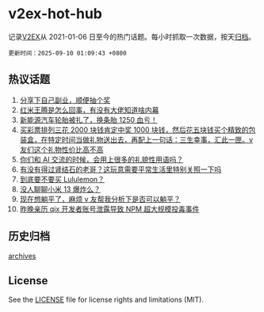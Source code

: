 # v2ex-hot-hub

 记录[V2EX](https://www.v2ex.com/)从 2021-01-06 日至今的热门话题。每小时抓取一次数据，按天[归档](archives)。

`更新时间：2025-09-10 01:09:43 +0800`

## 热议话题

1. [分享下自己副业，顺便抽个奖](https://www.v2ex.com/t/1157930)
1. [红米王腾是怎么回事，有没有大佬知道啥内幕](https://www.v2ex.com/t/1157918)
1. [新能源汽车轮胎被扎了，换条胎 1250 血亏！](https://www.v2ex.com/t/1157941)
1. [买彩票排列三花 2000 块钱肯定中奖 1000 块钱，然后花五块钱买个精致的包装盒，在特定时间当做礼物送出去，再配上一句话：三生幸事，汇此一匣。v 友们这个礼物性价比高不高](https://www.v2ex.com/t/1157904)
1. [你们和 AI 交流的时候，会用上很多的礼貌性用语吗？](https://www.v2ex.com/t/1157925)
1. [有没有得过肾结石的老哥？这玩意需要平常生活里特别关照一下吗](https://www.v2ex.com/t/1157997)
1. [到底要不要买 Lululemon？](https://www.v2ex.com/t/1157917)
1. [没人聊聊小米 13 爆炸么？](https://www.v2ex.com/t/1157929)
1. [现在想躺平了，麻烦 v 友帮我分析下是否可以躺平？](https://www.v2ex.com/t/1158005)
1. [昨晚亲历 qix 开发者账号泄露导致 NPM 超大规模投毒事件](https://www.v2ex.com/t/1157924)

## 历史归档

[archives](archives)

## License

See the [LICENSE](LICENSE) file for license rights and limitations (MIT).
